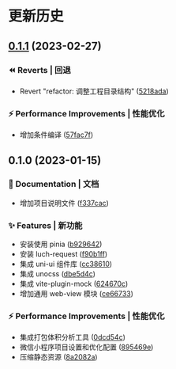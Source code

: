 # 更新历史

## [0.1.1](https://github.com/zhang-shaoqiang/uni-app-vite/compare/v0.1.0...v0.1.1) (2023-02-27)

### ⏪ Reverts | 回退

- Revert "refactor: 调整工程目录结构" ([5218ada](https://github.com/zhang-shaoqiang/uni-app-vite/commit/5218adaeeda8129efb7a205d6619940d0dff4d33))

### ⚡ Performance Improvements | 性能优化

- 增加条件编译 ([57fac7f](https://github.com/zhang-shaoqiang/uni-app-vite/commit/57fac7f115dbb88951613eac33e44a5ec49dd90d))

## 0.1.0 (2023-01-15)

### 📝 Documentation | 文档

- 增加项目说明文件 ([f337cac](https://github.com/zhang-shaoqiang/uni-app-vite/commit/f337cac633f9bda7ea424e3dbb24496ebb38d03d))

### ✨ Features | 新功能

- 安装使用 pinia ([b929642](https://github.com/zhang-shaoqiang/uni-app-vite/commit/b929642f6c7671ca56bc232f50b0a5fd7fc61ef8))
- 安装 luch-request ([f90b1ff](https://github.com/zhang-shaoqiang/uni-app-vite/commit/f90b1ff932fdd14e4d9ce3524afce9055bd490ce))
- 集成 uni-ui 组件库 ([cc38610](https://github.com/zhang-shaoqiang/uni-app-vite/commit/cc386101eb54c9ff50d5fe9d3a3d9a051445c49f))
- 集成 unocss ([dbe5d4c](https://github.com/zhang-shaoqiang/uni-app-vite/commit/dbe5d4c5fa8c2ba95a492e88567c716b427fb420))
- 集成 vite-plugin-mock ([624670c](https://github.com/zhang-shaoqiang/uni-app-vite/commit/624670ccf7efe526a4622934af30efba2124aa36))
- 增加通用 web-view 模块 ([ce66733](https://github.com/zhang-shaoqiang/uni-app-vite/commit/ce66733aa3e81cd0ef1a8d9c00f7bef79edfa3f9))

### ⚡ Performance Improvements | 性能优化

- 集成打包体积分析工具 ([0dcd54c](https://github.com/zhang-shaoqiang/uni-app-vite/commit/0dcd54c3d929f30a9c5c656edf11e3f02e64a589))
- 微信小程序项目设置和优化配置 ([895469e](https://github.com/zhang-shaoqiang/uni-app-vite/commit/895469ee94d34980b346c08660357d6d1a06d59f))
- 压缩静态资源 ([8a2082a](https://github.com/zhang-shaoqiang/uni-app-vite/commit/8a2082a225ed96203e0815c132f32b091d814f36))
